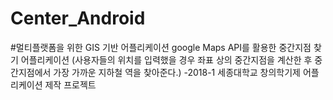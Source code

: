 # Center_Android
#멀티플랫폼을 위한 GIS 기반 어플리케이션
google Maps API를 활용한 중간지점 찾기 어플리케이션
(사용자들의 위치를 입력했을 경우 좌표 상의 중간지점을
계산한 후 중간지점에서 가장 가까운 지하철 역을 찾아준다.)
-2018-1 세종대학교 창의학기제 어플리케이션 제작 프로젝트
